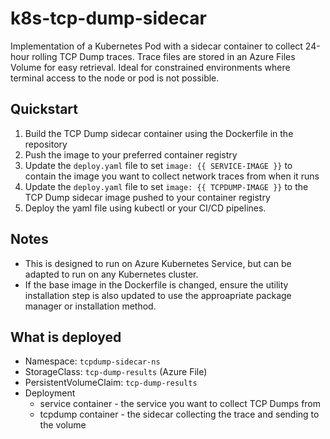# k8s-tcp-dump-sidecar
Implementation of a Kubernetes Pod with a sidecar container to collect 24-hour rolling TCP Dump traces. Trace files are stored in an Azure Files Volume for easy retrieval. Ideal for constrained environments where terminal access to the node or pod is not possible.

## Quickstart

1. Build the TCP Dump sidecar container using the Dockerfile in the repository
2. Push the image to your preferred container registry
3. Update the `deploy.yaml` file to set `image: {{ SERVICE-IMAGE }}` to contain the image you want to collect network traces from when it runs
4. Update the `deploy.yaml` file to set `image: {{ TCPDUMP-IMAGE }}` to the TCP Dump sidecar image pushed to your container registry
5. Deploy the yaml file using kubectl or your CI/CD pipelines.

## Notes

* This is designed to run on Azure Kubernetes Service, but can be adapted to run on any Kubernetes cluster.
* If the base image in the Dockerfile is changed, ensure the utility installation step is also updated to use the approapriate package manager or installation method.

## What is deployed

* Namespace: `tcpdump-sidecar-ns`
* StorageClass: `tcp-dump-results` (Azure File)
* PersistentVolumeClaim: `tcp-dump-results`
* Deployment
  * service container - the service you want to collect TCP Dumps from
  * tcpdump container - the sidecar collecting the trace and sending to the volume
